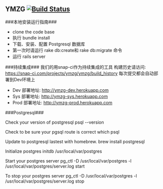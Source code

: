 ## YMZG [![Build Status](https://snap-ci.com/jcgMKbQpWbdbVA5yR_jGyPJdd07sooe0zbY28za-Kaw/build_image)](https://snap-ci.com/projects/ymzg/ymzg/build_history)

###本地安装运行指南###

+ clone the code base
+ 执行 bundle install
+ 下载、安装、配置 Postgresql 数据库
+ 第一次时请运行 rake db:create和 rake db:migrate 命令
+ 运行 rails server

###持续集成###
我们的用snap-ci作为持续集成的工具
构建历史请访问: https://snap-ci.com/projects/ymzg/ymzg/build_history
每次提交都会自动部署到Dev环境上

+ Dev 部署地址: http://ymzg-dev.herokuapp.com
+ Sys 部署地址: http://ymzg-sys.herokuapp.com
+ Prod 部署地址: http://ymzg-prod.herokuapp.com

###Postgresql###


Check your version of postgresql
  psql --version

Check to be sure your pgsql route is correct
  which psql

Update to postgresql lastest with homebrew.
  brew install postgresql

Initialize postgres
        initdb /usr/local/var/postgres

Start your postgres server
        pg_ctl -D /usr/local/var/postgres -l /usr/local/var/postgres/server.log start

To stop your postgres server
        pg_ctl -D /usr/local/var/postgres -l /usr/local/var/postgres/server.log stop



